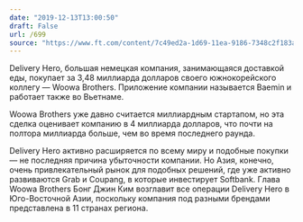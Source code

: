 ```yaml
---
date: "2019-12-13T13:00:50"
draft: False
url: /699
source: "https://www.ft.com/content/7c49ed2a-1d69-11ea-9186-7348c2f183af"
---
```


Delivery Hero, большая немецкая компания, занимающаяся доставкой еды, покупает за 3,48 миллиарда долларов своего южнокорейского коллегу — Woowa Brothers. Приложение компании называется Baemin и работает также во Вьетнаме.

Woowa Brothers уже давно считается миллиардным стартапом, но эта сделка оценивает компанию в 4 миллиарда долларов, что почти на полтора миллиарда больше, чем во время последнего раунда. 

Delivery Hero активно расширяется по всему миру и подобные покупки — не последняя причина убыточности компании. Но Азия, конечно, очень привлекательный рынок для подобных решений, где уже активно развиваются Grab и Coupang, в которые инвестирует Softbank. Глава Woowa Brothers Бонг Джин Ким возглавит все операции Delivery Hero в Юго-Восточной Азии, поскольку компания под разными брендами представлена в 11 странах региона.
